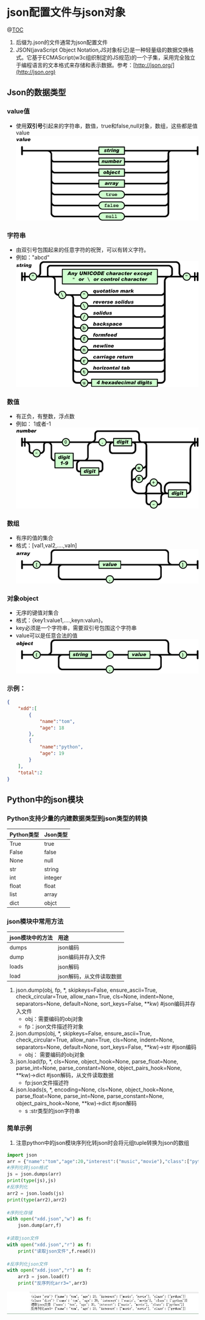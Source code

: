 # json配置文件与json对象

@[TOC](目录结构)  

1. 后缀为.json的文件通常为json配置文件
2. JSON(javaScript Object Notation,JS对象标记)是一种轻量级的数据交换格式。它基于ECMAScript(w3c组织制定的JS规范)的一个子集，采用完全独立于编程语言的文本格式来存储和表示数据。参考：[http://json.org/](http://json.org)  

## Json的数据类型

### value值

* 使用**双引号**引起来的字符串，数值，true和false,null对象，数组，这些都是值value  
![json003](../../../img/python/json003.gif)  

### 字符串

* 由双引号包围起来的任意字符的祝贺，可以有转义字符。
* 例如："abcd"  
 ![json004](../../../img/python/json004.gif)  

### 数值

* 有正负，有整数，浮点数
* 例如： 1或者-1  
 ![json005](../../../img/python/json005.gif)

### 数组

* 有序的值的集合  
* 格式：[val1,val2,....,valn]  
 ![json002](../../../img/python/json002.gif)

### 对象object

* 无序的键值对集合
* 格式：{key1:value1,....,keyn:valun}。
* key必须是一个字符串，需要双引号包围这个字符串
* value可以是任意合法的值  
 ![json001](../../../img/python/json001.gif)

### 示例：

````json
{
    "xdd":[
        {
            "name":"tom",
            "age": 18
        },
        {
            "name":"python",
            "age": 19
        }
    ],
    "total":2
}
````  

## Python中的json模块

### Python支持少量的内建数据类型到json类型的转换  

|Python类型|Json类型|  
|:--------|:-------|
True|true
False|false
None|null
str|string
int|integer
float|float
list|array
dict|objct

### json模块中常用方法

|json模块中的方法|用途|
|:--------------|:---|
dumps|json编码
dump|json编码并存入文件
loads|json解码
load|json解码，从文件读取数据  

1. json.dump(obj, fp, *, skipkeys=False, ensure_ascii=True, check_circular=True, allow_nan=True, cls=None, indent=None, separators=None, default=None, sort_keys=False, **kw)  #json编码并存入文件
    * obj：需要编码的obj对象
    * fp：json文件描述符对象
2. json.dumps(obj, *, skipkeys=False, ensure_ascii=True, check_circular=True, allow_nan=True, cls=None, indent=None, separators=None, default=None, sort_keys=False, **kw)->str #json编码
    * obj： 需要编码的obj对象
3. json.load(fp, *, cls=None, object_hook=None, parse_float=None, parse_int=None, parse_constant=None, object_pairs_hook=None, **kw)->dict #json解码，从文件读取数据
    * fp:json文件描述符
4. json.loads(s, *, encoding=None, cls=None, object_hook=None, parse_float=None, parse_int=None, parse_constant=None, object_pairs_hook=None, **kw)->dict #json解码
    * s :str类型的json字符串

### 简单示例

1. 注意python中的json模块序列化转json时会将元组tuple转换为json的数组

````python
import json
arr = {"name":"tom","age":20,"interest":("music","movie"),"class":["python"]}
#序列化转json格式
js = json.dumps(arr)
print(type(js),js)
#反序列化
arr2 = json.loads(js)
print(type(arr2),arr2)

#序列化存储
with open("xdd.json","w") as f:
    json.dump(arr,f)

#读取json文件
with open("xdd.json","r") as f:
    print("读取json文件",f.read())

#反序列化json文件
with open("xdd.json","r") as f:
    arr3 = json.load(f)
    print("反序列化arr3=",arr3)

````  

 ![json006](../../../img/python/json006.jpg) 
